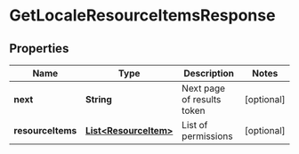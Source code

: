 

# GetLocaleResourceItemsResponse


## Properties

| Name | Type | Description | Notes |
|------------ | ------------- | ------------- | -------------|
|**next** | **String** | Next page of results token |  [optional] |
|**resourceItems** | [**List&lt;ResourceItem&gt;**](ResourceItem.md) | List of permissions |  [optional] |



